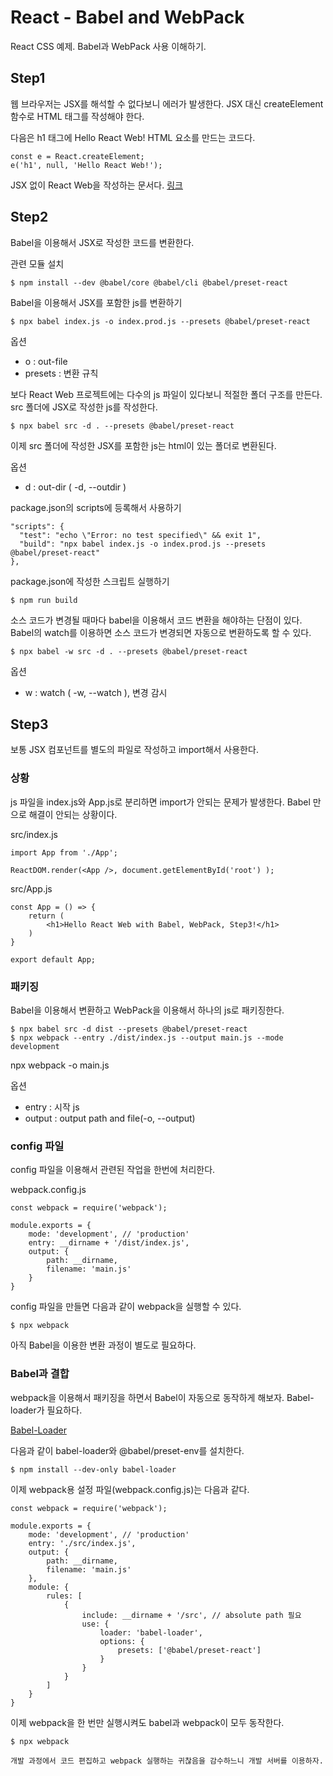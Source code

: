 # React - Babel and WebPack

React CSS 예제. Babel과 WebPack 사용 이해하기.

## Step1

웹 브라우저는 JSX를 해석할 수 없다보니 에러가 발생한다. JSX 대신 createElement함수로 HTML 태그를 작성해야 한다. 

다음은 h1 태그에 Hello React Web! HTML 요소를 만드는 코드다.

```
const e = React.createElement;
e('h1', null, 'Hello React Web!');
```

JSX 없이 React Web을 작성하는 문서다. [링크](https://reactjs.org/docs/react-without-jsx.html)

## Step2

Babel을 이용해서 JSX로 작성한 코드를 변환한다.

관련 모듈 설치

```
$ npm install --dev @babel/core @babel/cli @babel/preset-react
```

Babel을 이용해서 JSX를 포함한 js를 변환하기

```
$ npx babel index.js -o index.prod.js --presets @babel/preset-react
```

옵션

  - o : out-file
  - presets : 변환 규칙

보다 React Web 프로젝트에는 다수의 js 파일이 있다보니 적절한 폴더 구조를 만든다. src 폴더에 JSX로 작성한 js를 작성한다.

```
$ npx babel src -d . --presets @babel/preset-react
```

이제 src 폴더에 작성한 JSX를 포함한 js는 html이 있는 폴더로 변환된다.

옵션

  - d : out-dir ( -d, --outdir )


package.json의 scripts에 등록해서 사용하기

```
"scripts": {
  "test": "echo \"Error: no test specified\" && exit 1",
  "build": "npx babel index.js -o index.prod.js --presets @babel/preset-react"
},
```
package.json에 작성한 스크립트 실행하기

```
$ npm run build
```

소스 코드가 변경될 때마다 babel을 이용해서 코드 변환을 해야하는 단점이 있다. Babel의 watch를 이용하면 소스 코드가 변경되면 자동으로 변환하도록 할 수 있다.

```
$ npx babel -w src -d . --presets @babel/preset-react
```

옵션

  - w : watch ( -w, --watch ), 변경 감시

## Step3

보통 JSX 컴포넌트를 별도의 파일로 작성하고 import해서 사용한다.

### 상황

js 파일을 index.js와 App.js로 분리하면 import가 안되는 문제가 발생한다. Babel 만으로 해결이 안되는 상황이다.

src/index.js
```
import App from './App';

ReactDOM.render(<App />, document.getElementById('root') ); 
```
src/App.js

```
const App = () => {
    return (
        <h1>Hello React Web with Babel, WebPack, Step3!</h1>
    )
}

export default App;
```

### 패키징

Babel을 이용해서 변환하고 WebPack을 이용해서 하나의 js로 패키징한다.

``` 
$ npx babel src -d dist --presets @babel/preset-react
$ npx webpack --entry ./dist/index.js --output main.js --mode development 
```

npx webpack -o main.js

옵션 
  - entry : 시작 js
  - output : output path and file(-o, --output)

### config 파일

config 파일을 이용해서 관련된 작업을 한번에 처리한다.

webpack.config.js
```
const webpack = require('webpack');

module.exports = {
    mode: 'development', // 'production'
    entry: __dirname + '/dist/index.js',
    output: {
        path: __dirname,
        filename: 'main.js'
    }
}
```

config 파일을 만들면 다음과 같이 webpack을 실행할 수 있다.

```
$ npx webpack
```

아직 Babel을 이용한 변환 과정이 별도로 필요하다.

### Babel과 결합

webpack을 이용해서 패키징을 하면서 Babel이 자동으로 동작하게 해보자. Babel-loader가 필요하다.

[Babel-Loader](https://webpack.js.org/loaders/babel-loader/#root)

다음과 같이 babel-loader와 @babel/preset-env를 설치한다.

```
$ npm install --dev-only babel-loader
```

이제 webpack용 설정 파일(webpack.config.js)는 다음과 같다.

```
const webpack = require('webpack');

module.exports = {
    mode: 'development', // 'production'
    entry: './src/index.js',
    output: {
        path: __dirname,
        filename: 'main.js'
    },
    module: {
        rules: [
            {
                include: __dirname + '/src', // absolute path 필요
                use: {
                    loader: 'babel-loader',
                    options: {                        
                        presets: ['@babel/preset-react']
                    }
                }
            }
        ]
    }
}
```
이제 webpack을 한 번만 실행시켜도 babel과 webpack이 모두 동작한다.

```
$ npx webpack
```

` 개발 과정에서 코드 편집하고 webpack 실행하는 귀찮음을 감수하느니 개발 서버를 이용하자. `

